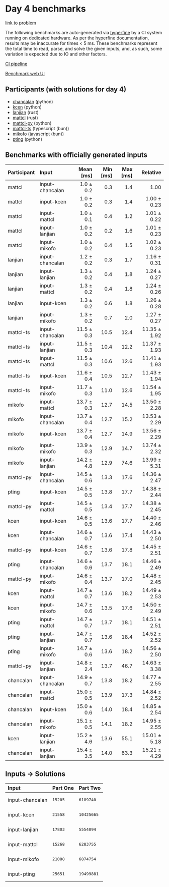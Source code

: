 # Day 4 benchmarks

[link to problem](https://adventofcode.com/2023/day/4)

The following benchmarks are auto-generated via
[hyperfine](https://github.com/sharkdp/hyperfine) by a CI system running on
dedicated hardware. As per the hyperfine documentation, results may be
inaccurate for times < 5 ms. These benchmarks represent the total time to read,
parse, and solve the given inputs, and, as such, some variation is expected due
to IO and other factors.

[CI pipeline](http://ci.papercode.net:8080/teams/main/pipelines/aoc2023)

[Benchmark web UI](https://aoc.ancalagon.black)


## Participants (with solutions for day 4)

- [chancalan](https://github.com/chancalan/aoc2023) (python)
- [kcen](https://github.com/kcen/aoc2023) (python)
- [lanjian](https://github.com/lanjian/aoc-2023) (rust)
- [mattcl](https://github.com/mattcl/aoc2023) (rust)
- [mattcl-py](https://github.com/mattcl/aoc2023-py) (python)
- [mattcl-ts](https://github.com/mattcl/aoc2023-js) (typescript (bun))
- [mikofo](https://github.com/mikofo/advent-of-code-2023) (javascript (bun))
- [pting](https://github.com/pting/aoc2023) (python)


## Benchmarks with officially generated inputs

| Participant | Input | Mean [ms] | Min [ms] | Max [ms] | Relative |
|:---|:---|---:|---:|---:|---:|
| mattcl | input-chancalan | 1.0 ± 0.2 | 0.3 | 1.4 | 1.00 |
| mattcl | input-kcen | 1.0 ± 0.2 | 0.3 | 1.4 | 1.00 ± 0.23 |
| mattcl | input-mattcl | 1.0 ± 0.1 | 0.4 | 1.2 | 1.01 ± 0.22 |
| mattcl | input-lanjian | 1.0 ± 0.2 | 0.2 | 1.6 | 1.01 ± 0.23 |
| mattcl | input-mikofo | 1.0 ± 0.2 | 0.4 | 1.5 | 1.02 ± 0.23 |
| lanjian | input-chancalan | 1.2 ± 0.2 | 0.3 | 1.7 | 1.16 ± 0.31 |
| lanjian | input-lanjian | 1.3 ± 0.2 | 0.4 | 1.8 | 1.24 ± 0.27 |
| lanjian | input-mattcl | 1.3 ± 0.2 | 0.4 | 1.8 | 1.24 ± 0.26 |
| lanjian | input-kcen | 1.3 ± 0.2 | 0.6 | 1.8 | 1.26 ± 0.28 |
| lanjian | input-mikofo | 1.3 ± 0.2 | 0.7 | 2.0 | 1.27 ± 0.27 |
| mattcl-ts | input-chancalan | 11.5 ± 0.3 | 10.5 | 12.4 | 11.35 ± 1.92 |
| mattcl-ts | input-lanjian | 11.5 ± 0.3 | 10.4 | 12.2 | 11.37 ± 1.93 |
| mattcl-ts | input-mattcl | 11.5 ± 0.3 | 10.6 | 12.6 | 11.41 ± 1.93 |
| mattcl-ts | input-kcen | 11.6 ± 0.4 | 10.5 | 12.7 | 11.43 ± 1.94 |
| mattcl-ts | input-mikofo | 11.7 ± 0.3 | 11.0 | 12.6 | 11.54 ± 1.95 |
| mikofo | input-mattcl | 13.7 ± 0.3 | 12.7 | 14.5 | 13.50 ± 2.28 |
| mikofo | input-chancalan | 13.7 ± 0.4 | 12.7 | 15.2 | 13.53 ± 2.29 |
| mikofo | input-kcen | 13.7 ± 0.4 | 12.7 | 14.9 | 13.56 ± 2.29 |
| mikofo | input-mikofo | 13.9 ± 0.3 | 12.9 | 14.7 | 13.74 ± 2.32 |
| mikofo | input-lanjian | 14.2 ± 4.8 | 12.9 | 74.6 | 13.99 ± 5.31 |
| mattcl-py | input-chancalan | 14.5 ± 0.6 | 13.3 | 17.6 | 14.36 ± 2.47 |
| pting | input-kcen | 14.5 ± 0.5 | 13.8 | 17.7 | 14.38 ± 2.44 |
| mattcl-py | input-mattcl | 14.5 ± 0.5 | 13.4 | 17.7 | 14.38 ± 2.45 |
| kcen | input-kcen | 14.6 ± 0.5 | 13.6 | 17.7 | 14.40 ± 2.46 |
| kcen | input-chancalan | 14.6 ± 0.7 | 13.6 | 17.4 | 14.43 ± 2.50 |
| mattcl-py | input-kcen | 14.6 ± 0.7 | 13.6 | 17.8 | 14.45 ± 2.51 |
| pting | input-chancalan | 14.6 ± 0.6 | 13.7 | 18.1 | 14.46 ± 2.49 |
| mattcl-py | input-mikofo | 14.6 ± 0.4 | 13.7 | 17.0 | 14.48 ± 2.45 |
| kcen | input-mattcl | 14.7 ± 0.7 | 13.6 | 18.2 | 14.49 ± 2.53 |
| kcen | input-mikofo | 14.7 ± 0.6 | 13.5 | 17.6 | 14.50 ± 2.49 |
| pting | input-mattcl | 14.7 ± 0.7 | 13.7 | 18.1 | 14.51 ± 2.51 |
| pting | input-lanjian | 14.7 ± 0.7 | 13.6 | 18.4 | 14.52 ± 2.52 |
| pting | input-mikofo | 14.7 ± 0.6 | 13.6 | 18.2 | 14.56 ± 2.50 |
| mattcl-py | input-lanjian | 14.8 ± 2.4 | 13.7 | 46.7 | 14.63 ± 3.38 |
| chancalan | input-chancalan | 14.9 ± 0.7 | 13.8 | 18.2 | 14.77 ± 2.55 |
| chancalan | input-mattcl | 15.0 ± 0.5 | 13.9 | 17.3 | 14.84 ± 2.52 |
| chancalan | input-kcen | 15.0 ± 0.6 | 14.0 | 18.4 | 14.85 ± 2.54 |
| chancalan | input-mikofo | 15.1 ± 0.5 | 14.1 | 18.2 | 14.95 ± 2.55 |
| kcen | input-lanjian | 15.2 ± 4.6 | 13.6 | 55.1 | 15.01 ± 5.18 |
| chancalan | input-lanjian | 15.4 ± 3.5 | 14.0 | 63.3 | 15.21 ± 4.29 |


## Inputs -> Solutions

| Input | Part One | Part Two |
|:---|:---|:---|
|input-chancalan|<pre>15205</pre>|<pre>6189740</pre>|
|input-kcen|<pre>21558</pre>|<pre>10425665</pre>|
|input-lanjian|<pre>17803</pre>|<pre>5554894</pre>|
|input-mattcl|<pre>15268</pre>|<pre>6283755</pre>|
|input-mikofo|<pre>21088</pre>|<pre>6874754</pre>|
|input-pting|<pre>25651</pre>|<pre>19499881</pre>|